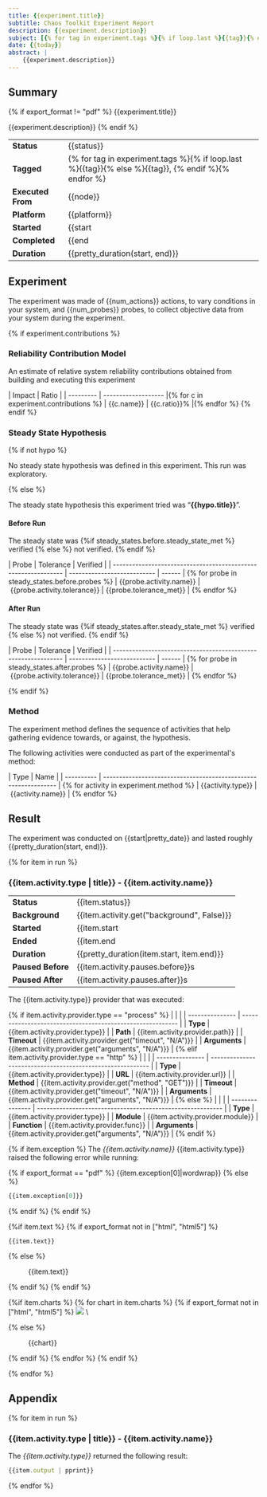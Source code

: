 ```yaml
---
title: {{experiment.title}}
subtitle: Chaos Toolkit Experiment Report
description: {{experiment.description}}
subject: [{% for tag in experiment.tags %}{% if loop.last %}{{tag}}{% else %}{{tag}}, {% endif %}{% endfor %}]
date: {{today}}
abstract: |
    {{experiment.description}}
---
```


## Summary
{% if export_format != "pdf" %}
{{experiment.title}}

{{experiment.description}}
{% endif %}

|                               |                     |
| ----------------------------- | ------------------- |
| **Status**                    | {{status}} |
| **Tagged**                    | {% for tag in experiment.tags %}{% if loop.last %}{{tag}}{% else %}{{tag}}, {% endif %}{% endfor %} |
| **Executed From**             | {{node}} |
| **Platform**                  | {{platform}} |
| **Started**                   | {{start | pretty_date}} | 
| **Completed**                 | {{end | pretty_date}} |
| **Duration**                  | {{pretty_duration(start, end)}} |

## Experiment

The experiment was made of {{num_actions}} actions, to vary conditions in your
system, and {{num_probes}} probes, to collect objective data from your system
during the experiment.

{% if experiment.contributions %}
### Reliability Contribution Model

An estimate of relative system reliability contributions obtained from building
and executing this experiment

| Impact     | Ratio |
| ---------  | ------------------- |{% for c in experiment.contributions %}
| {{c.name}} | {{c.ratio}}% |{% endfor %}
{% endif %}

### Steady State Hypothesis

{% if not hypo %}

No steady state hypothesis was defined in this experiment. This run was
exploratory.

{% else %}

The steady state hypothesis this experiment tried was
&ldquo;**{{hypo.title}}**&rdquo;.

#### Before Run

The steady state was {%if steady_states.before.steady_state_met %} verified {% else %} not verified. {% endif %}

|  Probe                                                         |  Tolerance                  | Verified |
| -------------------------------------------------------------- | --------------------------- | ------ | {% for probe in steady_states.before.probes %}
| {{probe.activity.name}}     | {{probe.activity.tolerance}}         | {{probe.tolerance_met}} | {% endfor %}

#### After Run

The steady state was {%if steady_states.after.steady_state_met %} verified {% else %} not verified. {% endif %}

|  Probe                                                         |  Tolerance                  | Verified |
| -------------------------------------------------------------- | --------------------------- | ------ | {% for probe in steady_states.after.probes %}
| {{probe.activity.name}}     | {{probe.activity.tolerance}}         | {{probe.tolerance_met}} | {% endfor %}

{% endif %}

### Method

The experiment method defines the sequence of activities that help gathering
evidence towards, or against, the hypothesis.

The following activities were conducted as part of the experimental's method:

|  Type      |  Name                                                           |
| ---------- | --------------------------------------------------------------- | {% for activity in experiment.method %}
| {{activity.type}} | {{activity.name}} | {% endfor %}

## Result

The experiment was conducted on {{start|pretty_date}} and lasted roughly
{{pretty_duration(start, end)}}.

{% for item in run %}
### {{item.activity.type | title}} - {{item.activity.name}}

|                       |               |
| --------------------- | ------------- |
| **Status**            | {{item.status}} |
| **Background**        | {{item.activity.get("background", False)}} |
| **Started**           | {{item.start | pretty_date}} | 
| **Ended**             | {{item.end | pretty_date}} |
| **Duration**          | {{pretty_duration(item.start, item.end)}} | {% if item.activity.get("pauses", {}).get("before") %}
| **Paused Before**     | {{item.activity.pauses.before}}s | {% endif %} {% if item.activity.get("pauses", {}).get("after") %}
| **Paused After**      | {{item.activity.pauses.after}}s | {% endif %}

The {{item.activity.type}} provider that was executed:

{% if item.activity.provider.type == "process" %}
|                 |                                                            |
| --------------- | ---------------------------------------------------------- |
| **Type**        | {{item.activity.provider.type}} |
| **Path**        | {{item.activity.provider.path}} |
| **Timeout**     | {{item.activity.provider.get("timeout", "N/A")}} | 
| **Arguments**   | {{item.activity.provider.get("arguments", "N/A")}} | 
{% elif item.activity.provider.type == "http"  %}
|                 |                                                            |
| --------------- | ---------------------------------------------------------- |
| **Type**        | {{item.activity.provider.type}} |
| **URL**         | {{item.activity.provider.url}} |
| **Method**      | {{item.activity.provider.get("method", "GET")}} | 
| **Timeout**     | {{item.activity.provider.get("timeout", "N/A")}} | 
| **Arguments**   | {{item.activity.provider.get("arguments", "N/A")}} | 
{% else %}
|                 |                                                            |
| --------------- | ---------------------------------------------------------- |
| **Type**        | {{item.activity.provider.type}} |
| **Module**      | {{item.activity.provider.module}} | 
| **Function**    | {{item.activity.provider.func}} | 
| **Arguments**   | {{item.activity.provider.get("arguments", "N/A")}} | 
{% endif %}

{% if item.exception %}
The *{{item.activity.name}}* {{item.activity.type}} raised the following error
while running:

{% if export_format == "pdf" %}
{{item.exception[0]|wordwrap}}
{% else %}
```python
{{item.exception[0]}}
```
{% endif %}
{% endif %}

{%if item.text %}
  {% if export_format not in ["html", "html5"] %}
```
{{item.text}}
```

  {% else %}
<figure>
    {{item.text}}
</figure>
  {% endif %}
{% endif %}

{%if item.charts %}
{% for chart in item.charts %}
  {% if export_format not in ["html", "html5"] %}
![](data:image/png;base64,{{chart}})
\ 

  {% else %}
<figure>
    {{chart}}
</figure>
  {% endif %}
  {% endfor %}
{% endif %}

{% endfor %}

## Appendix

{% for item in run %}
### {{item.activity.type | title}} - {{item.activity.name}}

The *{{item.activity.type}}* returned the following result:

```javascript
{{item.output | pprint}}
```

{% endfor %}